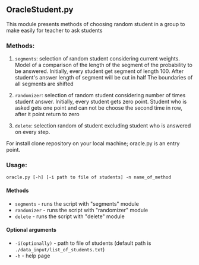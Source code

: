 ## OracleStudent.py

This module presents methods of choosing random student in a group to make easily for teacher to ask students

### Methods: 

1. `segments`: selection of random student considering current weights. 
Model of a comparison of the length of the segment of the probability to be answered. 
Initially, every student get segment of length 100. After student's answer length of segment will be cut in half
The boundaries of all segments are shifted
    
2. `randomizer`: selection of random student considering number of times
student answer. Initially, every student gets zero point.
Student who is asked gets one point and can not be
choose the second time in row, after it point return to zero

3. `delete`: selection random of student excluding student who is 
answered on every step.

For install clone repository on your local machine; oracle.py is an entry point.

### Usage: 
`oracle.py [-h] [-i path to file of students] -n name_of_method`
#### Methods
* `segments` - runs the script with "segments" module
* `randomizer` - runs the script with "randomizer" module
* `delete` - runs the script with "delete" module

#### Optional arguments
* `-i(optionally)` - path to file of students (default path is `./data_input/list_of_students.txt`)
* `-h` - help page

